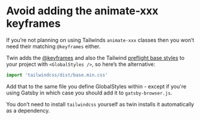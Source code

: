 # Avoid adding the animate-xxx keyframes

If you’re not planning on using Tailwinds `animate-xxx` classes then you won’t need their matching `@keyframes` either.

Twin adds the [@keyframes](https://github.com/ben-rogerson/twin.macro/blob/master/src/config/globalStyles.js) and also the Tailwind [preflight base styles](https://unpkg.com/tailwindcss/dist/base.css) to your project with `<GlobalStyles />`, so here’s the alternative:

```js
import 'tailwindcss/dist/base.min.css'
```

Add that to the same file you define GlobalStyles within - except if you're using Gatsby in which case you should add it to `gatsby-browser.js`.

You don’t need to install `tailwindcss` yourself as twin installs it automatically as a dependency.

